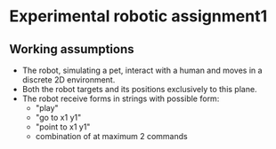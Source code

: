 # Experimental robotic assignment1

## Working assumptions

- The robot, simulating a pet, interact with a human and moves in a discrete 2D environment.
- Both the robot targets and its positions exclusively to this plane.
- The robot receive forms in strings with possible form:
	- "play"	
	- "go to x1 y1"
	- "point to x1 y1"
	- combination of at maximum 2 commands
